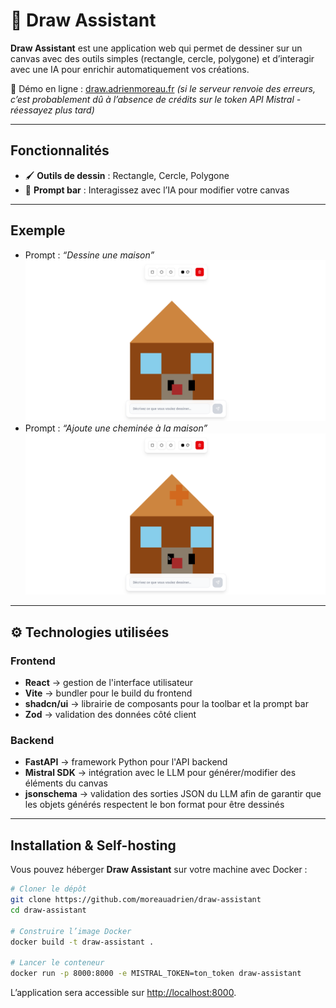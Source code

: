 # 🎨 Draw Assistant

**Draw Assistant** est une application web qui permet de dessiner sur un canvas avec des outils simples (rectangle, cercle, polygone) et d’interagir avec une IA pour enrichir automatiquement vos créations.

🚀 Démo en ligne : [draw.adrienmoreau.fr](https://draw.adrienmoreau.fr)
*(si le serveur renvoie des erreurs, c’est probablement dû à l’absence de crédits sur le token API Mistral - réessayez plus tard)*

---

## Fonctionnalités

* 🖌️ **Outils de dessin** : Rectangle, Cercle, Polygone
* 💬 **Prompt bar** : Interagissez avec l’IA pour modifier votre canvas

---

## Exemple

  * Prompt : *“Dessine une maison”*
    ![Exemple maison](./screenshots/house.png)
  * Prompt : *“Ajoute une cheminée à la maison”*
    ![Exemple cheminée](./screenshots/chimney.png)

---


## ⚙️ Technologies utilisées

### Frontend

* **React** → gestion de l'interface utilisateur
* **Vite** → bundler pour le build du frontend
* **shadcn/ui** → librairie de composants pour la toolbar et la prompt bar
* **Zod** → validation des données côté client

### Backend

* **FastAPI** → framework Python pour l'API backend
* **Mistral SDK** → intégration avec le LLM pour générer/modifier des éléments du canvas
* **jsonschema** → validation des sorties JSON du LLM afin de garantir que les objets générés respectent le bon format pour être dessinés

---

## Installation & Self-hosting

Vous pouvez héberger **Draw Assistant** sur votre machine avec Docker :

```bash
# Cloner le dépôt
git clone https://github.com/moreauadrien/draw-assistant
cd draw-assistant

# Construire l’image Docker
docker build -t draw-assistant .

# Lancer le conteneur
docker run -p 8000:8000 -e MISTRAL_TOKEN=ton_token draw-assistant
```

L’application sera accessible sur [http://localhost:8000](http://localhost:8000).
